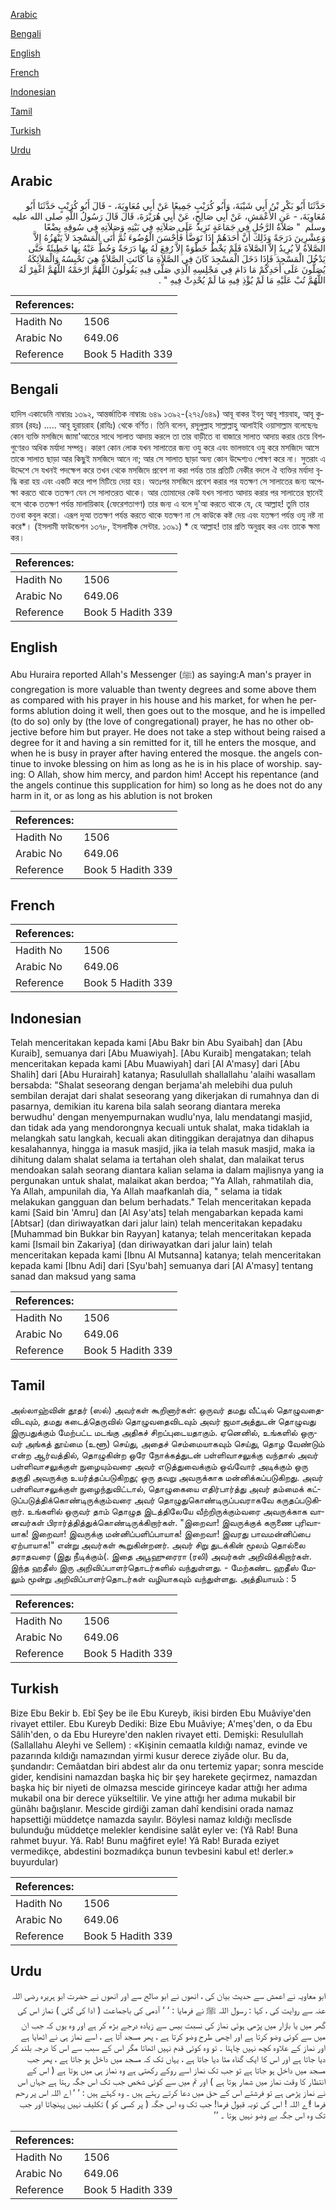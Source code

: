 [Arabic](#arabic)

[Bengali](#bengali)

[English](#english)

[French](#french)

[Indonesian](#indonesian)

[Tamil](#tamil)

[Turkish](#turkish)

[Urdu](#urdu)

## Arabic


<div dir="rtl" lang="ar" style={{fontSize:'larger',backgroundColor:'#f8f9fa',padding:20}}>
حَدَّثَنَا أَبُو بَكْرِ بْنُ أَبِي شَيْبَةَ، وَأَبُو كُرَيْبٍ جَمِيعًا عَنْ أَبِي مُعَاوِيَةَ، - قَالَ أَبُو كُرَيْبٍ حَدَّثَنَا أَبُو مُعَاوِيَةَ، - عَنِ الأَعْمَشِ، عَنْ أَبِي صَالِحٍ، عَنْ أَبِي هُرَيْرَةَ، قَالَ قَالَ رَسُولُ اللَّهِ صلى الله عليه وسلم ‏ "‏ صَلاَةُ الرَّجُلِ فِي جَمَاعَةٍ تَزِيدُ عَلَى صَلاَتِهِ فِي بَيْتِهِ وَصَلاَتِهِ فِي سُوقِهِ بِضْعًا وَعِشْرِينَ دَرَجَةً وَذَلِكَ أَنَّ أَحَدَهُمْ إِذَا تَوَضَّأَ فَأَحْسَنَ الْوُضُوءَ ثُمَّ أَتَى الْمَسْجِدَ لاَ يَنْهَزُهُ إِلاَّ الصَّلاَةُ لاَ يُرِيدُ إِلاَّ الصَّلاَةَ فَلَمْ يَخْطُ خَطْوَةً إِلاَّ رُفِعَ لَهُ بِهَا دَرَجَةٌ وَحُطَّ عَنْهُ بِهَا خَطِيئَةٌ حَتَّى يَدْخُلَ الْمَسْجِدَ فَإِذَا دَخَلَ الْمَسْجِدَ كَانَ فِي الصَّلاَةِ مَا كَانَتِ الصَّلاَةُ هِيَ تَحْبِسُهُ وَالْمَلاَئِكَةُ يُصَلُّونَ عَلَى أَحَدِكُمْ مَا دَامَ فِي مَجْلِسِهِ الَّذِي صَلَّى فِيهِ يَقُولُونَ اللَّهُمَّ ارْحَمْهُ اللَّهُمَّ اغْفِرْ لَهُ اللَّهُمَّ تُبْ عَلَيْهِ مَا لَمْ يُؤْذِ فِيهِ مَا لَمْ يُحْدِثْ فِيهِ ‏"‏ ‏.‏
</div>
<div style={{backgroundColor:'#f8f9fa',padding:20, marginBottom: 10}}><table> <thead> <tr> <th>References:</th> <th></th> </tr> </thead> <tbody><tr><td>Hadith No</td><td>1506</td></tr><tr><td>Arabic No</td><td>649.06</td></tr><tr><td>Reference</td><td>Book 5 Hadith 339</td></tr></tbody></table></div>

## Bengali


<div dir="ltr" lang="bn" style={{fontSize:'larger',backgroundColor:'#f8f9fa',padding:20}}>
হাদিস একাডেমি নাম্বারঃ ১৩৯২, আন্তর্জাতিক নাম্বারঃ ৬৪৯ ১৩৯২-(২৭২/৬৪৯) আবূ বাকর ইবনু আবূ শায়বাহ, আবূ কুরায়ব (রহঃ) ..... আবূ হুরায়রাহ (রাযিঃ) থেকে বর্ণিত। তিনি বলেন, রসূলুল্লাহ সাল্লাল্লাহু আলাইহি ওয়াসাল্লাম বলেছেনঃ কোন ব্যক্তি মসজিদে জামা'আতের সাথে সালাত আদায় করলে তা তার বাড়ীতে বা বাজারে সালাত আদায় করার চেয়ে বিশগুণেরও অধিক মর্যাদা সম্পন্ন। কারণ কোন লোক যখন সালাতের জন্য ওযু করে এবং ভালভাবে ওযু করে মসজিদে আসে তাকে সালাত ছাড়া আর কিছুই মসজিদে আনে না; আর সে সালাত ছাড়া অন্য কোন উদ্দেশ্যও পোষণ করে না। সুতরাং এ উদ্দেশে সে যখনই পদক্ষেপ করে তখন থেকে মসজিদে প্রবেশ না করা পর্যন্ত তার প্রতিটি নেকীর বদলে ঐ ব্যক্তির মর্যাদা বৃদ্ধি করা হয় এবং একটি করে পাপ মিটিয়ে দেয়া হয়। অতঃপর মসজিদে প্রবেশ করার পর যতক্ষণ সে সালাতের জন্য অপেক্ষা করতে থাকে ততক্ষণ যেন সে সালাতরত থাকে। আর তোমাদের কেউ যখন সালাত আদায় করার পর সালাতের স্থানেই বসে থাকে ততক্ষণ পর্যন্ত মালায়িকাহ (ফেরেশতাগণ) তার জন্য এ বলে দু'আ করতে থাকে যে, হে আল্লাহ! তুমি তার তওবা কবুল করো। এরূপ দুআ ততক্ষণ পর্যন্ত করতে থাকে যতক্ষণ না সে কাউকে কষ্ট দেয় এবং যতক্ষণ পর্যন্ত ওযু নষ্ট না করে*। (ইসলামী ফাউন্ডেশন ১৩৭৮, ইসলামীক সেন্টার. ১৩৯১) * হে আল্লাহ! তার প্রতি অনুগ্রহ কর এবং তাকে ক্ষমা কর।
</div>
<div style={{backgroundColor:'#f8f9fa',padding:20, marginBottom: 10}}><table> <thead> <tr> <th>References:</th> <th></th> </tr> </thead> <tbody><tr><td>Hadith No</td><td>1506</td></tr><tr><td>Arabic No</td><td>649.06</td></tr><tr><td>Reference</td><td>Book 5 Hadith 339</td></tr></tbody></table></div>

## English


<div dir="ltr" lang="en" style={{fontSize:'larger',backgroundColor:'#f8f9fa',padding:20}}>
Abu Huraira reported Allah's Messenger (ﷺ) as saying:A man's prayer in congregation is more valuable than twenty degrees and some above them as compared with his prayer in his house and his market, for when he performs ablution doing it well, then goes out to the mosque, and he is impelled (to do so) only by (the love of congregational) prayer, he has no other objective before him but prayer. He does not take a step without being raised a degree for it and having a sin remitted for it, till he enters the mosque, and when he is busy in prayer after having entered the mosque. the angels continue to invoke blessing on him as long as he is in his place of worship. saying: O Allah, show him mercy, and pardon him! Accept his repentance (and the angels continue this supplication for him) so long as he does not do any harm in it, or as long as his ablution is not broken
</div>
<div style={{backgroundColor:'#f8f9fa',padding:20, marginBottom: 10}}><table> <thead> <tr> <th>References:</th> <th></th> </tr> </thead> <tbody><tr><td>Hadith No</td><td>1506</td></tr><tr><td>Arabic No</td><td>649.06</td></tr><tr><td>Reference</td><td>Book 5 Hadith 339</td></tr></tbody></table></div>

## French


<div dir="ltr" lang="fr" style={{fontSize:'larger',backgroundColor:'#f8f9fa',padding:20}}>

</div>
<div style={{backgroundColor:'#f8f9fa',padding:20, marginBottom: 10}}><table> <thead> <tr> <th>References:</th> <th></th> </tr> </thead> <tbody><tr><td>Hadith No</td><td>1506</td></tr><tr><td>Arabic No</td><td>649.06</td></tr><tr><td>Reference</td><td>Book 5 Hadith 339</td></tr></tbody></table></div>

## Indonesian


<div dir="ltr" lang="id" style={{fontSize:'larger',backgroundColor:'#f8f9fa',padding:20}}>
Telah menceritakan kepada kami [Abu Bakr bin Abu Syaibah] dan [Abu Kuraib], semuanya dari [Abu Muawiyah]. [Abu Kuraib] mengatakan; telah menceritakan kepada kami [Abu Muawiyah] dari [Al A'masy] dari [Abu Shalih] dari [Abu Hurairah] katanya; Rasulullah shallallahu 'alaihi wasallam bersabda: "Shalat seseorang dengan berjama'ah melebihi dua puluh sembilan derajat dari shalat seseorang yang dikerjakan di rumahnya dan di pasarnya, demikian itu karena bila salah seorang diantara mereka berwudhu' dengan menyempurnakan wudlu'nya, lalu mendatangi masjid, dan tidak ada yang mendorongnya kecuali untuk shalat, maka tidaklah ia melangkah satu langkah, kecuali akan ditinggikan derajatnya dan dihapus kesalahannya, hingga ia masuk masjid, jika ia telah masuk masjid, maka ia dihitung dalam shalat selama ia tertahan oleh shalat, dan malaikat terus mendoakan salah seorang diantara kalian selama ia dalam majlisnya yang ia pergunakan untuk shalat, malaikat akan berdoa; "Ya Allah, rahmatilah dia, Ya Allah, ampunilah dia, Ya Allah maafkanlah dia, " selama ia tidak melakukan gangguan dan belum berhadats." Telah menceritakan kepada kami [Said bin 'Amru] dan [Al Asy'ats] telah mengabarkan kepada kami [Abtsar] (dan diriwayatkan dari jalur lain) telah menceritakan kepadaku [Muhammad bin Bukkar bin Rayyan] katanya; telah menceritakan kepada kami [Ismail bin Zakariya] (dan diriwayatkan dari jalur lain) telah menceritakan kepada kami [Ibnu Al Mutsanna] katanya; telah menceritakan kepada kami [Ibnu Adi] dari [Syu'bah] semuanya dari [Al A'masy] tentang sanad dan maksud yang sama
</div>
<div style={{backgroundColor:'#f8f9fa',padding:20, marginBottom: 10}}><table> <thead> <tr> <th>References:</th> <th></th> </tr> </thead> <tbody><tr><td>Hadith No</td><td>1506</td></tr><tr><td>Arabic No</td><td>649.06</td></tr><tr><td>Reference</td><td>Book 5 Hadith 339</td></tr></tbody></table></div>

## Tamil


<div dir="ltr" lang="ta" style={{fontSize:'larger',backgroundColor:'#f8f9fa',padding:20}}>
அல்லாஹ்வின் தூதர் (ஸல்) அவர்கள் கூறினார்கள்: ஒருவர் தமது வீட்டில் தொழுவதைவிடவும், தமது கடைத்தெருவில் தொழுவதைவிடவும் அவர் ஜமாஅத்துடன் தொழுவது இருபதுக்கும் மேற்பட்ட மடங்கு அதிகச் சிறப்புடையதாகும். ஏனெனில், உங்களில் ஒருவர் அங்கத் தூய்மை (உளூ) செய்து, அதைச் செம்மையாகவும் செய்து, தொழ வேண்டும் என்ற ஆர்வத்தில், தொழுகின்ற ஒரே நோக்கத்துடன் பள்ளிவாசலுக்கு வந்தால் அவர் பள்ளிவாசலுக்குள் நுழையும்வரை அவர் எடுத்துவைக்கும் ஒவ்வோர் அடிக்கும் ஒரு தகுதி அவருக்கு உயர்த்தப்படுகிறது; ஒரு தவறு அவருக்காக மன்னிக்கப்படுகிறது. அவர் பள்ளிவாசலுக்குள் நுழைந்துவிட்டால், தொழுகையை எதிர்பார்த்து அவர் தம்மைக் கட்டுப்படுத்திக்கொண்டிருக்கும்வரை அவர் தொழுதுகொண்டிருப்பவராகவே கருதப்படுகிறார். உங்களில் ஒருவர் தாம் தொழுத இடத்திலேயே வீற்றிருக்கும்வரை அவருக்காக வானவர்கள் பிரார்த்தித்துக்கொண்டிருக்கிறார்கள். "இறைவா! இவருக்குக் கருணை புரிவாயாக! இறைவா! இவருக்கு மன்னிப்பளிப்பாயாக! இறைவா! இவரது பாவமன்னிப்பை ஏற்பாயாக!" என்று அவர்கள் கூறுகின்றனர். அவர் சிறு துடக்கின் மூலம் தொல்லை தராதவரை (இது நீடிக்கும்(. இதை அபூஹுரைரா (ரலி) அவர்கள் அறிவிக்கிறார்கள். இந்த ஹதீஸ் இரு அறிவிப்பாளர்தொடர்களில் வந்துள்ளது. - மேற்கண்ட ஹதீஸ் மேலும் மூன்று அறிவிப்பாளர்தொடர்கள் வழியாகவும் வந்துள்ளது. அத்தியாயம் : 5
</div>
<div style={{backgroundColor:'#f8f9fa',padding:20, marginBottom: 10}}><table> <thead> <tr> <th>References:</th> <th></th> </tr> </thead> <tbody><tr><td>Hadith No</td><td>1506</td></tr><tr><td>Arabic No</td><td>649.06</td></tr><tr><td>Reference</td><td>Book 5 Hadith 339</td></tr></tbody></table></div>

## Turkish


<div dir="ltr" lang="tr" style={{fontSize:'larger',backgroundColor:'#f8f9fa',padding:20}}>
Bize Ebu Bekir b. Ebî Şey be ile Ebu Kureyb, ikisi birden Ebu Muâviye'den rivayet ettiler. Ebu Kureyb Dediki: Bize Ebu Muâviye; A'meş'den, o da Ebu Sâlih'den, o da Ebu Hureyre'den naklen rivayet etti. Demişki: Resulullah (Sallallahu Aleyhi ve Sellem) : «Kişinin cemaatla kıldığı namaz, evinde ve pazarında kıldığı namazından yirmi kusur derece ziyâde olur. Bu da, şundandır: Cemâatdan biri abdest alır da onu tertemiz yapar; sonra mescide gider, kendisini namazdan başka hiç bir şey harekete geçirmez, namazdan başka hiç bir niyeti de olmazsa mescide girinceye kadar attığı her adıma mukabil ona bir derece yükseltilir. Ve yine attığı her adıma mukabil bir günâhı bağışlanır. Mescide girdiği zaman dahî kendisini orada namaz hapsettiği müddetçe namazda sayılır. Böylesi namaz kıldığı meclîsde bulunduğu müddetçe melekler kendisine salât eyler ve: (Yâ Rab! Buna rahmet buyur. Yâ. Rab! Bunu mağfiret eyle! Yâ Rab! Burada eziyet vermedikçe, abdestini bozmadıkça bunun tevbesini kabul et! derler.» buyurdular)
</div>
<div style={{backgroundColor:'#f8f9fa',padding:20, marginBottom: 10}}><table> <thead> <tr> <th>References:</th> <th></th> </tr> </thead> <tbody><tr><td>Hadith No</td><td>1506</td></tr><tr><td>Arabic No</td><td>649.06</td></tr><tr><td>Reference</td><td>Book 5 Hadith 339</td></tr></tbody></table></div>

## Urdu


<div dir="rtl" lang="ur" style={{fontSize:'larger',backgroundColor:'#f8f9fa',padding:20}}>
ابو معاویہ نے اعمش سے حدیث بیان کی ، انھوں نے ابو صالح سے اور انھوں نے حضرت ابو ہریرہ رضی اللہ عنہ سے روایت کی ، کہا : رسول اللہ ﷺ نے فرمایا : ‘ ‘ آدمی کی باجماعت ( ادا کی گئی ) نماز اس کی گھر میں یا بازار میں پڑھی ہوئی نماز کی نسبت بیس سے زیادہ درجے بڑھ کر ہے اور وہ یوں کہ جب ان میں سے کوئی وضو کرتا ہے اور اچھی طرح وضو کرتا ہے ، پھر مسجد آتا ہے ، اسے نماز ہی نے اٹھایا ہے اور نماز کے علاوہ کچھ نہیں چاہتا ۔ تو وہ کوئی قدم نہیں اٹھاتا مگر اس کے سبب سے اس کا درجہ بلند کر دیا جاتا ہے اور اس کا ایک گناہ مٹا دیا جاتا ہے ، یہاں تک کہ مسجد میں داخل ہو جاتا ہے ، پھر جب مسجد میں داخل ہو جاتا ہے تو جب تک نماز اسے روکے رکھتی ہے وہ نماز ہی میں ہوتا ہے ( اس کے انتظار کا وقت نماز میں شمار ہوتا ہے ) اور تم میں سے کوئی شخص جب تک اس جگہ رہتا ہے جہاں اس نے نماز پڑھی ہے تو فرشتے اس کے حق میں دعا کرتے رہتے ہیں ۔ وہ کہتے ہیں : ‘ ‘ اے اللہ اس پر رحم فرما !اے اللہ ! اس کی توبہ قبول فرما! جب تک وہ اس جگہ ( پر کسی کو ) تکلیف نہیں پہنچاتا اور جب تک وہ اس جگہ بے وضو نہیں ہوتا ۔ ’’
</div>
<div style={{backgroundColor:'#f8f9fa',padding:20, marginBottom: 10}}><table> <thead> <tr> <th>References:</th> <th></th> </tr> </thead> <tbody><tr><td>Hadith No</td><td>1506</td></tr><tr><td>Arabic No</td><td>649.06</td></tr><tr><td>Reference</td><td>Book 5 Hadith 339</td></tr></tbody></table></div>